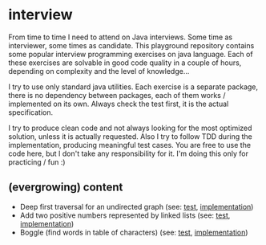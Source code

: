# interview
From time to time I need to attend on Java interviews. Some time as interviewer, some times as candidate. This playground repository contains some popular interview programming exercises on java language. Each of these exercises are solvable in good code quality in a couple of hours, depending on complexity and the level of knowledge... 

I try to use only standard java utilities. Each exercise is a separate package, there is no dependency between packages, each of them works / implemented on its own. Always check the test first, it is the actual specification.

I try to produce clean code and not always looking for the most optimized solution, unless it is actually requested. Also I try to follow TDD during the implementation, producing meaningful test cases. You are free to use the code here, but I don't take any responsibility for it. I'm doing this only for practicing / fun :)


## (evergrowing) content
* Deep first traversal for an undirected graph (see: [test](./tree/master/src/main/java/com/symat/interview/deep_first), [implementation](./tree/master/src/test/java/com/symat/interview/deep_first))
* Add two positive numbers represented by linked lists (see: [test](./tree/master/src/main/java/com/symat/interview/add_numbers_linked_list), [implementation](./tree/master/src/test/java/com/symat/interview/add_numbers_linked_list))
* Boggle (find words in table of characters) (see: [test](./tree/master/src/main/java/com/symat/interview/boggle), [implementation](./tree/master/src/test/java/com/symat/interview/boggle))